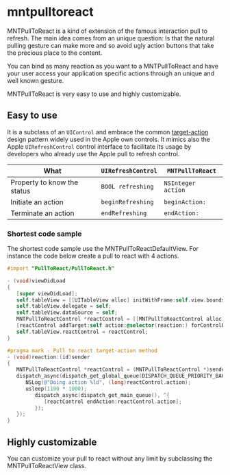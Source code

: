 mntpulltoreact
==============
MNTPullToReact is a kind of extension of the famous interaction pull to refresh. The main idea comes from an unique question: Is that the natural pulling gesture can make more and so avoid ugly action buttons that take the precious place to the content.

You can bind as many reaction as you want to a MNTPullToReact and have your user access your application specific actions through an unique and well known gesture.

MNTPullToReact is very easy to use and highly customizable.

## Easy to use
It is a subclass of an `UIControl` and embrace the common [target-action](https://developer.apple.com/library/ios/documentation/general/conceptual/Devpedia-CocoaApp/TargetAction.html) design pattern widely used in the Apple own controls. It mimics also the Apple `UIRefreshControl` control interface to facilitate its usage by developers who already use the Apple pull to refresh control.

| What                        | `UIRefreshControl` | `MNTPullToReact`   |
| --------------------------- | ------------------ | ------------------ |
| Property to know the status | `BOOL refreshing`  | `NSInteger action` |
| Initiate an action          | `beginRefreshing`  | `beginAction:`     |
| Terminate an action         | `endRefreshing`    | `endAction:`       |

### Shortest code sample
The shortest code sample use the MNTPullToReactDefaultView. For instance the code below create a pull to react with 4 actions.

``` objective-c
#import "PullToReact/PullToReact.h"

- (void)viewDidLoad
{
   [super viewDidLoad];
   self.tableView = [[UITableView alloc] initWithFrame:self.view.bounds];
   self.tableView.delegate = self;
   self.tableView.dataSource = self;
   MNTPullToReactControl *reactControl = [[MNTPullToReactControl alloc] initWithNumberOfActions:4];
   [reactControl addTarget:self action:@selector(reaction:) forControlEvents:UIControlEventValueChanged];
   self.tableView.reactControl = reactControl;
}

#pragma mark - Pull to react target-action method
- (void)reaction:(id)sender
{
   MNTPullToReactControl *reactControl = (MNTPullToReactControl *)sender;
   dispatch_async(dispatch_get_global_queue(DISPATCH_QUEUE_PRIORITY_BACKGROUND, 0), ^{
      NSLog(@"Doing action %ld", (long)reactControl.action);
      usleep(1100 * 1000);
         dispatch_async(dispatch_get_main_queue(), ^{
            [reactControl endAction:reactControl.action];
         });
   });
}
```

## Highly customizable
You can customize your pull to react without any limit by subclassing the MNTPullToReactView class.

